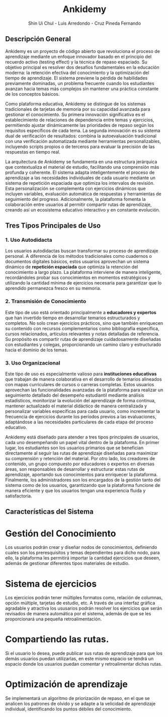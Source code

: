 <div align="center">

# **Ankidemy**


Shin Ui Chul - Luis Arredondo - Cruz Pineda Fernando

</div>


## Descripción General

Ankidemy es un proyecto de código abierto que revoluciona el proceso de aprendizaje mediante un enfoque innovador basado en el principio del recuerdo activo (testing effect) y la técnica de repaso espaciado. Su objetivo principal es resolver dos desafíos fundamentales en la educación moderna: la retención efectiva del conocimiento y la optimización del tiempo de aprendizaje. El sistema previene la pérdida de habilidades previamente dominadas, un problema frecuente cuando los estudiantes avanzan hacia temas más complejos sin mantener una práctica constante de los conceptos básicos.

Como plataforma educativa, Ankidemy se distingue de los sistemas tradicionales de tarjetas de memoria por su capacidad avanzada para gestionar el conocimiento. Su primera innovación significativa es el establecimiento de relaciones de dependencia entre temas y ejercicios, permitiendo ajustar dinámicamente las prioridades de repaso según los requisitos específicos de cada tema. La segunda innovación es su sistema dual de verificación de resultados: combina la autoevaluación tradicional con una verificación automatizada mediante herramientas personalizables, incluyendo scripts propios o de terceros para evaluar la precisión de las respuestas en tiempo real.


La arquitectura de Ankidemy se fundamenta en una estructura jerárquica que contextualiza el material de estudio, facilitando una comprensión más profunda y coherente. El sistema adapta inteligentemente el proceso de aprendizaje a las necesidades individuales de cada usuario mediante un sistema de repetición espaciada que optimiza los intervalos de revisión. Esta personalización se complementa con ejercicios dinámicos que incluyen variables, evaluación automática de respuestas y herramientas de seguimiento del progreso. Adicionalmente, la plataforma fomenta la colaboración entre usuarios al permitir compartir rutas de aprendizaje, creando así un ecosistema educativo interactivo y en constante evolución.

## Tres Tipos Principales de Uso

### 1. Uso Autodidacta  
Los usuarios autodidactas buscan transformar su proceso de aprendizaje personal. A diferencia de los métodos tradicionales como cuadernos o documentos digitales básicos, estos usuarios aprovechan un sistema dinámico de **repetición espaciada** que optimiza la retención del conocimiento a largo plazo. La plataforma interviene de manera inteligente, recordándoles probar sus conocimientos en momentos estratégicos y utilizando la cantidad mínima de ejercicios necesaria para garantizar que lo aprendido permanezca fresco en su memoria.

### 2. Transmisión de Conocimiento  
Este tipo de uso está orientado principalmente a **educadores y expertos** que han invertido tiempo en desarrollar temarios estructurados y completos. No solo crean ejercicios prácticos, sino que también enriquecen su contenido con recursos complementarios como bibliografía específica, cursos relacionados, artículos relevantes y notas detalladas de referencia. Su propósito es compartir rutas de aprendizaje cuidadosamente diseñadas con estudiantes y colegas, proporcionando un camino claro y estructurado hacia el dominio de los temas.

### 3. Uso Organizacional  
Este tipo de uso es especialmente valioso para **instituciones educativas** que trabajan de manera colaborativa en el desarrollo de temarios alineados con mapas curriculares de cursos o carreras completas. Estos usuarios aprovechan las funcionalidades avanzadas de la plataforma para realizar un seguimiento detallado del desempeño estudiantil mediante análisis estadísticos, monitorizar la evolución del aprendizaje de forma continua, mantener actualizado el material didáctico de manera centralizada y personalizar variables específicas para cada usuario, como incrementar la frecuencia de ejercicios durante los períodos previos a las evaluaciones, adaptándose a las necesidades particulares de cada etapa del proceso educativo.

Ankidemy está diseñado para atender a tres tipos principales de usuarios, cada uno desempeñando un papel vital dentro de la plataforma. En primer lugar, los estudiantes son los usuarios primarios que se benefician directamente al seguir las rutas de aprendizaje diseñadas para maximizar su comprensión y retención del material. Por otro lado, los creadores de contenido, un grupo compuesto por educadores o expertos en diversas áreas, son responsables de desarrollar y estructurar estas rutas de aprendizaje, aportando sus conocimientos para enriquecer la plataforma. Finalmente, los administradores son los encargados de la gestión tanto del sistema como de los usuarios, garantizando que la plataforma funcione de manera eficiente y que los usuarios tengan una experiencia fluida y satisfactoria.

## Características del Sistema

# Gestión del Conocimiento

Los usuarios podrán crear y diseñar nodos de conocimientos, definiendo cuales son los preresquisitos y temas dependientes para dicho nodo, para ello, la plataforma les permitirá importar la cantidad ejercicios que deseen, además de gestionar diferentes tipos materiales de estudio.

# Sistema de ejercicios

Los ejercicios podrán tener múltiples formatos como, relación de columnas, opción múltiple, tarjetas de estudio, etc. A través de una interfaz gráfica agradable y atractiva los ususarios podrán resolver los ejercicios que serán revisados de manera automática por el sistema, además de que se les proporcionará una pequeña retroalimentación.

# Compartiendo las rutas.

Si el usuario lo desea, puede publicar sus rutas de aprendizaje para que los demás usuarios puedan utilizarlas, en este mismo espacio se tendrá un espacio donde los usuarios puedan comentar y retroalimentar dichas rutas.

# Optimización de aprendizaje

Se implementará un algoritmo de priorización de repaso, en el que se analicen los patrones de olvido y se adapte a la velicidad de aprendizaje individual, identificando los puntos débiles del conocimiento.

